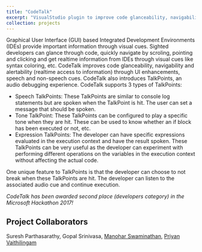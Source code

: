 ```yaml
---
title: "CodeTalk"
excerpt: "VisualStudio plugin to improve code glanceability, navigability and alertability to IDE information."
collection: projects
---
```

Graphical User Interface (GUI) based Integrated Development Environments (IDEs) provide important information through visual cues. Sighted developers can glance through code, quickly navigate by scroling, pointing and clicking and get realtime information from IDEs through visual cues like syntax coloring, etc. CodeTalk improves code glanceability, navigability and alertability (realtime access to information) through UI enhancements, speech and non-speech cues. CodeTalk also introduces TalkPoints, an audio debugging experience. CodeTalk supports 3 types of TalkPoints:

* Speech TalkPoints:
    These TalkPoints are similar to console log statements but are spoken when the TalkPoint is hit. The user can set a message that should be spoken.
* Tone TalkPoint:
    These TalkPoints can be configured to play a specific tone when they are hit. These can be used to know whether an if block has been executed or not, etc.
* Expression TalkPoints:
    The developer can have specific expressions evaluated in the execution context and have the result spoken. These TalkPoints can be very useful as the developer can experiment with performing different operations on the variables in the execution context without affecting the actual code.

One unique feature to TalkPoints is that the developer can choose to not break when these TalkPoints are hit. The developer can listen to the associated audio cue and continue execution.

*CodeTalk has been awarded second place (developers category) in the Microsoft Hackathon 2017!*

## Project Collaborators
Suresh Parthasarathy, Gopal Srinivasa, [Manohar Swaminathan](https://www.microsoft.com/en-us/research/people/swmanohmicrosoft-com/), [Priyan Vaithilingam](https://priyan.info)
